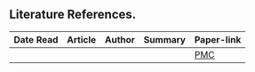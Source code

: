 Literature References.
---

Date Read| Article | Author | Summary | Paper-link 
:---: | :---: | :--- | :--- | :--- 
|||||[PMC](https://www.ncbi.nlm.nih.gov/pmc/articles/PMC3671411/)


